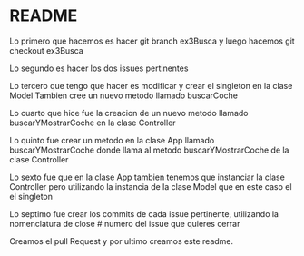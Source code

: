 # README

Lo primero que hacemos es hacer git branch ex3Busca y luego hacemos git checkout ex3Busca

Lo segundo es hacer los dos issues pertinentes

Lo tercero que tengo que hacer es modificar y crear el singleton en la clase Model
Tambien cree un nuevo metodo llamado buscarCoche

Lo cuarto que hice fue la creacion de un nuevo metodo llamado buscarYMostrarCoche en la clase Controller

Lo quinto fue crear un metodo en la clase App llamado buscarYMostrarCoche donde llama al metodo buscarYMostrarCoche de la clase Controller

Lo sexto fue que en la clase App tambien tenemos que instanciar la clase Controller pero utilizando la instancia de la clase Model que en este caso el el singleton

Lo septimo fue crear los commits de cada issue pertinente, utilizando la nomenclatura de close # numero del issue que quieres cerrar

Creamos el pull Request y por ultimo creamos este readme.
